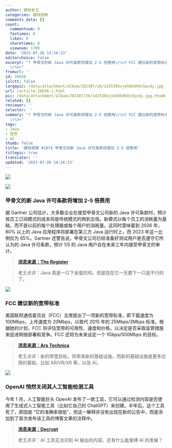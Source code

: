 ```yaml
---
author: 硬核老王
categories: 硬核观察
comments_data: []
count:
  commentnum: 0
  favtimes: 0
  likes: 0
  sharetimes: 0
  viewnum: 1700
date: '2023-07-26 14:26:23'
editorchoice: false
excerpt: "? 甲骨文的新 Java 许可条款将增加 2-5 倍费用\r\n? FCC 建议新的宽带标准\r\n? OpenAI 悄然关闭其人工智能检测工具\r\n»
  \r\n»"
fromurl: ''
id: 16036
islctt: false
largepic: /data/attachment/album/202307/26/142536kvjm58k0h8s5psdy.jpg
url: /article-16036-1.html
pic: /data/attachment/album/202307/26/142536kvjm58k0h8s5psdy.jpg.thumb.jpg
related: []
reviewer: ''
selector: ''
summary: "? 甲骨文的新 Java 许可条款将增加 2-5 倍费用\r\n? FCC 建议新的宽带标准\r\n? OpenAI 悄然关闭其人工智能检测工具\r\n»
  \r\n»"
tags:
- Java
- 宽带
- AI
thumb: false
title: '硬核观察 #1074 甲骨文的新 Java 许可条款将增加 2-5 倍费用'
titlepic: true
translator: ''
updated: '2023-07-26 14:26:23'
---
```


![](/data/attachment/album/202307/26/142536kvjm58k0h8s5psdy.jpg)


![](/data/attachment/album/202307/26/142545djcja9rjj69znccj.jpg)


### 甲骨文的新 Java 许可条款将增加 2-5 倍费用


据 Gartner 公司估计，大多数企业在接受甲骨文公司新的 Java 许可条款时，预计按员工订阅模式的成本将是传统模式的两到五倍。新模式以每个员工的消耗量为基础，而不是以前的每个处理器或每个用户的消耗量。这同时意味着到 2026 年，80% 以上的 Java 应用程序将部署在第三方 Java 运行时上，而 2023 年这一比例仅为 65%。Gartner 还警告说，甲骨文公司已经准备好测试用户是否遵守它所认为的 Java 许可条款，预计 1/5 的 Java 用户会在未来三年内接受甲骨文的审计。



> 
> **[消息来源：The Register](https://www.theregister.com/2023/07/24/oracle_java_license_terms)**
> 
> 
> 



> 
> 老王点评：Java 真是一只下金蛋的鸡，但是现在它一天要下一只是不行的了。
> 
> 
> 


![](/data/attachment/album/202307/26/142604wn83p3inid07s3j2.jpg)


### FCC 建议新的宽带标准


美国联邦通信委员会（FCC）主席提出了一项新的宽带标准，即下载速度为 100Mbps，上传速度为 20Mbps，以取代 2015 年的 25Mbps/3Mbps 标准。根据她的计划，FCC 将评估宽带的可用性、速度和价格，以决定是否采取监管措施来促进网络部署和竞争。FCC 还将为未来设定一个 1Gbps/500Mbps 的目标。



> 
> **[消息来源：Ars Technica](https://arstechnica.com/tech-policy/2023/07/fcc-chair-speed-standard-of-25mbps-down-3mbps-up-isnt-good-enough-anymore/)**
> 
> 
> 



> 
> 老王点评：新的带宽目标，将带来新的基础设施，而新的基础设施是更多应用的基础，比如 AR/VR/XR 等，以及 AI。
> 
> 
> 


![](/data/attachment/album/202307/26/142614t5tmf7p5kkcpi4ch.jpg)


### OpenAI 悄然关闭其人工智能检测工具


今年 1 月，人工智能巨头 OpenAI 发布了一款工具，它可以通过检测内容是否使用了生成式人工智能工具（比如它自己的 ChatGPT）来创建。半年后，这个工具死了，原因是 “它的准确率很低”，但这一解释并没有出现在新的公告中，而是添加到了首次发布该工具的博客文章的注释中。



> 
> **[消息来源：Decrypt](https://decrypt.co/149826/openai-quietly-shutters-its-ai-detection-tool)**
> 
> 
> 



> 
> 老王点评：AI 工具无法识别 AI 输出的内容。还有什么能束缚 AI 的发展？
> 
> 
>